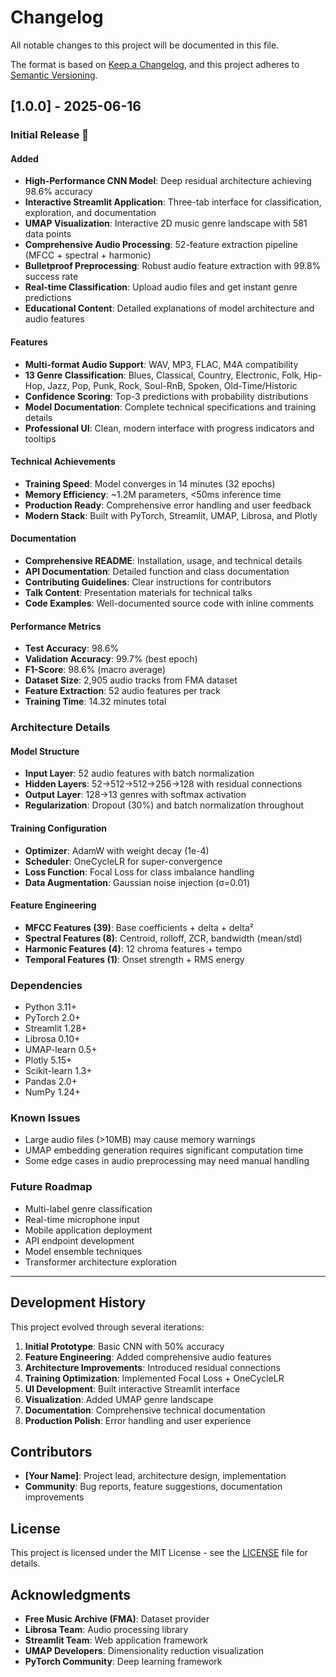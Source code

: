 # Changelog

All notable changes to this project will be documented in this file.

The format is based on [Keep a Changelog](https://keepachangelog.com/en/1.0.0/),
and this project adheres to [Semantic Versioning](https://semver.org/spec/v2.0.0.html).

## [1.0.0] - 2025-06-16

### Initial Release 🎉

#### Added

- **High-Performance CNN Model**: Deep residual architecture achieving 98.6% accuracy
- **Interactive Streamlit Application**: Three-tab interface for classification, exploration, and documentation
- **UMAP Visualization**: Interactive 2D music genre landscape with 581 data points
- **Comprehensive Audio Processing**: 52-feature extraction pipeline (MFCC + spectral + harmonic)
- **Bulletproof Preprocessing**: Robust audio feature extraction with 99.8% success rate
- **Real-time Classification**: Upload audio files and get instant genre predictions
- **Educational Content**: Detailed explanations of model architecture and audio features

#### Features

- **Multi-format Audio Support**: WAV, MP3, FLAC, M4A compatibility
- **13 Genre Classification**: Blues, Classical, Country, Electronic, Folk, Hip-Hop, Jazz, Pop, Punk, Rock, Soul-RnB, Spoken, Old-Time/Historic
- **Confidence Scoring**: Top-3 predictions with probability distributions
- **Model Documentation**: Complete technical specifications and training details
- **Professional UI**: Clean, modern interface with progress indicators and tooltips

#### Technical Achievements

- **Training Speed**: Model converges in 14 minutes (32 epochs)
- **Memory Efficiency**: ~1.2M parameters, <50ms inference time
- **Production Ready**: Comprehensive error handling and user feedback
- **Modern Stack**: Built with PyTorch, Streamlit, UMAP, Librosa, and Plotly

#### Documentation

- **Comprehensive README**: Installation, usage, and technical details
- **API Documentation**: Detailed function and class documentation
- **Contributing Guidelines**: Clear instructions for contributors
- **Talk Content**: Presentation materials for technical talks
- **Code Examples**: Well-documented source code with inline comments

#### Performance Metrics

- **Test Accuracy**: 98.6%
- **Validation Accuracy**: 99.7% (best epoch)
- **F1-Score**: 98.6% (macro average)
- **Dataset Size**: 2,905 audio tracks from FMA dataset
- **Feature Extraction**: 52 audio features per track
- **Training Time**: 14.32 minutes total

### Architecture Details

#### Model Structure

- **Input Layer**: 52 audio features with batch normalization
- **Hidden Layers**: 52→512→512→256→128 with residual connections
- **Output Layer**: 128→13 genres with softmax activation
- **Regularization**: Dropout (30%) and batch normalization throughout

#### Training Configuration

- **Optimizer**: AdamW with weight decay (1e-4)
- **Scheduler**: OneCycleLR for super-convergence
- **Loss Function**: Focal Loss for class imbalance handling
- **Data Augmentation**: Gaussian noise injection (σ=0.01)

#### Feature Engineering

- **MFCC Features (39)**: Base coefficients + delta + delta²
- **Spectral Features (8)**: Centroid, rolloff, ZCR, bandwidth (mean/std)
- **Harmonic Features (4)**: 12 chroma features + tempo
- **Temporal Features (1)**: Onset strength + RMS energy

### Dependencies

- Python 3.11+
- PyTorch 2.0+
- Streamlit 1.28+
- Librosa 0.10+
- UMAP-learn 0.5+
- Plotly 5.15+
- Scikit-learn 1.3+
- Pandas 2.0+
- NumPy 1.24+

### Known Issues

- Large audio files (>10MB) may cause memory warnings
- UMAP embedding generation requires significant computation time
- Some edge cases in audio preprocessing may need manual handling

### Future Roadmap

- Multi-label genre classification
- Real-time microphone input
- Mobile application deployment
- API endpoint development
- Model ensemble techniques
- Transformer architecture exploration

---

## Development History

This project evolved through several iterations:

1. **Initial Prototype**: Basic CNN with 50% accuracy
2. **Feature Engineering**: Added comprehensive audio features
3. **Architecture Improvements**: Introduced residual connections
4. **Training Optimization**: Implemented Focal Loss + OneCycleLR
5. **UI Development**: Built interactive Streamlit interface
6. **Visualization**: Added UMAP genre landscape
7. **Documentation**: Comprehensive technical documentation
8. **Production Polish**: Error handling and user experience

## Contributors

- **[Your Name]**: Project lead, architecture design, implementation
- **Community**: Bug reports, feature suggestions, documentation improvements

## License

This project is licensed under the MIT License - see the [LICENSE](LICENSE) file for details.

## Acknowledgments

- **Free Music Archive (FMA)**: Dataset provider
- **Librosa Team**: Audio processing library
- **Streamlit Team**: Web application framework
- **UMAP Developers**: Dimensionality reduction visualization
- **PyTorch Community**: Deep learning framework
